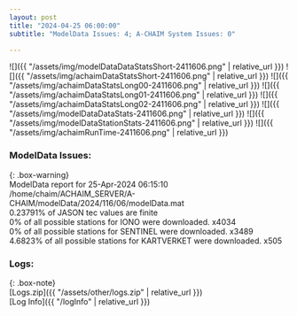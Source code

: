 ```yaml
---
layout: post
title: "2024-04-25 06:00:00"
subtitle: "ModelData Issues: 4; A-CHAIM System Issues: 0"

---
```


![]({{ "/assets/img/modelDataDataStatsShort-2411606.png" | relative_url }})
![]({{ "/assets/img/achaimDataStatsShort-2411606.png" | relative_url }})
![]({{ "/assets/img/achaimDataStatsLong00-2411606.png" | relative_url }})
![]({{ "/assets/img/achaimDataStatsLong01-2411606.png" | relative_url }})
![]({{ "/assets/img/achaimDataStatsLong02-2411606.png" | relative_url }})
![]({{ "/assets/img/modelDataDataStats-2411606.png" | relative_url }})
![]({{ "/assets/img/modelDataStationStats-2411606.png" | relative_url }})
![]({{ "/assets/img/achaimRunTime-2411606.png" | relative_url }})


### ModelData Issues:  
  
{: .box-warning}  
 ModelData report for 25-Apr-2024 06:15:10   
 /home/chaim/ACHAIM_SERVER/A-CHAIM/modelData/2024/116/06/modelData.mat   
 0.23791% of JASON tec values are finite   
 0% of all possible stations for IONO were downloaded. x4034   
 0% of all possible stations for SENTINEL were downloaded. x3489   
 4.6823% of all possible stations for KARTVERKET were downloaded. x505   
  


### Logs:  
  
{: .box-note}  
[Logs.zip]({{ "/assets/other/logs.zip" | relative_url }})  
[Log Info]({{ "/logInfo" | relative_url }})  
